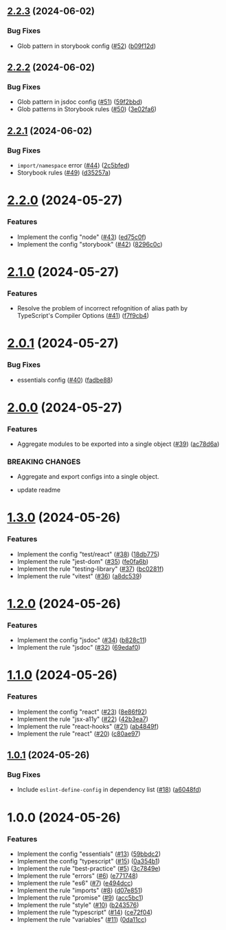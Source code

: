 ## [2.2.3](https://github.com/wakamsha/eslint-config/compare/v2.2.2...v2.2.3) (2024-06-02)


### Bug Fixes

* Glob pattern in storybook config ([#52](https://github.com/wakamsha/eslint-config/issues/52)) ([b09f12d](https://github.com/wakamsha/eslint-config/commit/b09f12de9ded83f02a074a2467403d55540c2889))

## [2.2.2](https://github.com/wakamsha/eslint-config/compare/v2.2.1...v2.2.2) (2024-06-02)


### Bug Fixes

* Glob pattern in jsdoc config ([#51](https://github.com/wakamsha/eslint-config/issues/51)) ([59f2bbd](https://github.com/wakamsha/eslint-config/commit/59f2bbd26064680886695143b73532a072e49961))
* Glob patterns in Storybook rules ([#50](https://github.com/wakamsha/eslint-config/issues/50)) ([3e02fa6](https://github.com/wakamsha/eslint-config/commit/3e02fa69e85810b46a892bce5210e19f8f70ae43))

## [2.2.1](https://github.com/wakamsha/eslint-config/compare/v2.2.0...v2.2.1) (2024-06-02)


### Bug Fixes

* `import/namespace` error ([#44](https://github.com/wakamsha/eslint-config/issues/44)) ([2c5bfed](https://github.com/wakamsha/eslint-config/commit/2c5bfed4735697e493a5f79890e344d55963ac0c))
* Storybook rules ([#49](https://github.com/wakamsha/eslint-config/issues/49)) ([d35257a](https://github.com/wakamsha/eslint-config/commit/d35257ae47b6596b52a54101753622ff442b52be))

# [2.2.0](https://github.com/wakamsha/eslint-config/compare/v2.1.0...v2.2.0) (2024-05-27)


### Features

* Implement the config "node" ([#43](https://github.com/wakamsha/eslint-config/issues/43)) ([ed75c0f](https://github.com/wakamsha/eslint-config/commit/ed75c0fe0da0973d524af91530665e5568d111f5))
* Implement the config "storybook" ([#42](https://github.com/wakamsha/eslint-config/issues/42)) ([8296c0c](https://github.com/wakamsha/eslint-config/commit/8296c0cd8ff47386afe17497f0c43ac3c904feb7))

# [2.1.0](https://github.com/wakamsha/eslint-config/compare/v2.0.1...v2.1.0) (2024-05-27)


### Features

* Resolve the problem of incorrect refognition of alias path by TypeScript's Compiler Options ([#41](https://github.com/wakamsha/eslint-config/issues/41)) ([f7f9cb4](https://github.com/wakamsha/eslint-config/commit/f7f9cb42d2c664671b40969812e7ad93ccc82c32))

# [2.0.1](https://github.com/wakamsha/eslint-config/compare/v2.0.0...v2.0.1) (2024-05-27)

### Bug Fixes

- essentials config ([#40](https://github.com/wakamsha/eslint-config/issues/40)) ([fadbe88](https://github.com/wakamsha/eslint-config/commit/fadbe88c30c6e2a6027dd694e732252644c3629f))

# [2.0.0](https://github.com/wakamsha/eslint-config/compare/v1.3.0...v2.0.0) (2024-05-27)

### Features

- Aggregate modules to be exported into a single object ([#39](https://github.com/wakamsha/eslint-config/issues/39)) ([ac78d6a](https://github.com/wakamsha/eslint-config/commit/ac78d6a6851908ee51a65aa3660e42c25b3139b4))

### BREAKING CHANGES

- Aggregate and export configs into a single object.

- update readme

# [1.3.0](https://github.com/wakamsha/eslint-config/compare/v1.2.0...v1.3.0) (2024-05-26)

### Features

- Implement the config "test/react" ([#38](https://github.com/wakamsha/eslint-config/issues/38)) ([18db775](https://github.com/wakamsha/eslint-config/commit/18db77579ab0f2f639d9ee38eb7d9061ccfde49c))
- Implement the rule "jest-dom" ([#35](https://github.com/wakamsha/eslint-config/issues/35)) ([fe0fa6b](https://github.com/wakamsha/eslint-config/commit/fe0fa6ba836c5f7192dd7ad7efa582a85e643931))
- Implement the rule "testing-library" ([#37](https://github.com/wakamsha/eslint-config/issues/37)) ([bc0281f](https://github.com/wakamsha/eslint-config/commit/bc0281f5ada40a3cf9890749ab3df3826a1e5e2b))
- Implement the rule "vitest" ([#36](https://github.com/wakamsha/eslint-config/issues/36)) ([a8dc539](https://github.com/wakamsha/eslint-config/commit/a8dc539fac8d46b604ad67347d7af0ce3f38ff94))

# [1.2.0](https://github.com/wakamsha/eslint-config/compare/v1.1.0...v1.2.0) (2024-05-26)

### Features

- Implement the config "jsdoc" ([#34](https://github.com/wakamsha/eslint-config/issues/34)) ([b828c11](https://github.com/wakamsha/eslint-config/commit/b828c1198cbf5e5eda5c7cafae364adab9cc0bed))
- Implement the rule "jsdoc" ([#32](https://github.com/wakamsha/eslint-config/issues/32)) ([69edaf0](https://github.com/wakamsha/eslint-config/commit/69edaf00e6eed3489aa407f7fe17defd53b1f1a9))

# [1.1.0](https://github.com/wakamsha/eslint-config/compare/v1.0.1...v1.1.0) (2024-05-26)

### Features

- Implement the config "react" ([#23](https://github.com/wakamsha/eslint-config/issues/23)) ([8e86f92](https://github.com/wakamsha/eslint-config/commit/8e86f92ef4af74a39b27bf47ce743691ea1afba4))
- Implement the rule "jsx-a11y" ([#22](https://github.com/wakamsha/eslint-config/issues/22)) ([42b3ea7](https://github.com/wakamsha/eslint-config/commit/42b3ea7f5247343584a1a058a9e9c086a563c52c))
- Implement the rule "react-hooks" ([#21](https://github.com/wakamsha/eslint-config/issues/21)) ([ab4849f](https://github.com/wakamsha/eslint-config/commit/ab4849f60768d7257722d700eba393d244221d5c))
- Implement the rule "react" ([#20](https://github.com/wakamsha/eslint-config/issues/20)) ([c80ae97](https://github.com/wakamsha/eslint-config/commit/c80ae97b9bdffb0fc336823ca184b59d9862d170))

## [1.0.1](https://github.com/wakamsha/eslint-config/compare/v1.0.0...v1.0.1) (2024-05-26)

### Bug Fixes

- Include `eslint-define-config` in dependency list ([#18](https://github.com/wakamsha/eslint-config/issues/18)) ([a6048fd](https://github.com/wakamsha/eslint-config/commit/a6048fd582daec6765226587bf64992e7a85736a))

# 1.0.0 (2024-05-26)

### Features

- Implement the config "essentials" ([#13](https://github.com/wakamsha/eslint-config/issues/13)) ([59bbdc2](https://github.com/wakamsha/eslint-config/commit/59bbdc235f42408984fd00c440504c6b87cad152))
- Implement the config "typescript" ([#15](https://github.com/wakamsha/eslint-config/issues/15)) ([0a354b1](https://github.com/wakamsha/eslint-config/commit/0a354b18edc40292a3b5f2c375f5a7adcb4d9044))
- Implement the rule "best-practice" ([#5](https://github.com/wakamsha/eslint-config/issues/5)) ([3c7849e](https://github.com/wakamsha/eslint-config/commit/3c7849ece949af913ea8b87e7cca0a5fd45ba9ab))
- Implement the rule "errors" ([#6](https://github.com/wakamsha/eslint-config/issues/6)) ([e771748](https://github.com/wakamsha/eslint-config/commit/e771748fe3b9355bb3d574f31a1c5283a73039a5))
- Implement the rule "es6" ([#7](https://github.com/wakamsha/eslint-config/issues/7)) ([e494dcc](https://github.com/wakamsha/eslint-config/commit/e494dcc3789ba33d0eab45530fced7f162434f30))
- Implement the rule "imports" ([#8](https://github.com/wakamsha/eslint-config/issues/8)) ([d07e851](https://github.com/wakamsha/eslint-config/commit/d07e85143568df836738094a4607e6a07c9eccbb))
- Implement the rule "promise" ([#9](https://github.com/wakamsha/eslint-config/issues/9)) ([acc5bc1](https://github.com/wakamsha/eslint-config/commit/acc5bc19fda7d6f61ce04794b7a8cafa6be9b0cc))
- Implement the rule "style" ([#10](https://github.com/wakamsha/eslint-config/issues/10)) ([b243576](https://github.com/wakamsha/eslint-config/commit/b24357662bf3352e509c3cdfa021d1da1fde7594))
- Implement the rule "typescript" ([#14](https://github.com/wakamsha/eslint-config/issues/14)) ([ce72f04](https://github.com/wakamsha/eslint-config/commit/ce72f047d815f7b10f4af94779571b5b4746d70c))
- Implement the rule "variables" ([#11](https://github.com/wakamsha/eslint-config/issues/11)) ([0da11cc](https://github.com/wakamsha/eslint-config/commit/0da11cc35052b4ea57d41c00b70ed90a4cda674d))
